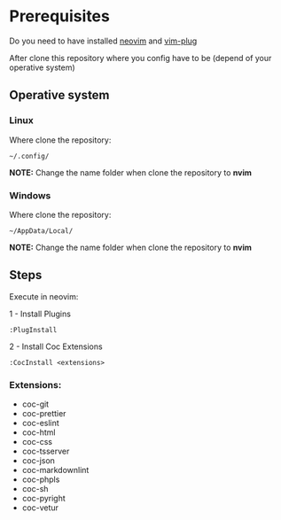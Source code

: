 # Prerequisites

Do you need to have installed [neovim](https://github.com/neovim/neovim/wiki/Installing-Neovim)
and [vim-plug](https://github.com/junegunn/vim-plug)

After clone this repository where you config have to be
(depend of your operative system)

## Operative system

### Linux

Where clone the repository:

```bash:
~/.config/
```

**NOTE:** Change the name folder when clone the repository to **nvim**

### Windows

Where clone the repository:

```bash:
~/AppData/Local/
```

**NOTE:** Change the name folder when clone the repository to **nvim**

## Steps

Execute in neovim:

1 - Install Plugins

```vim:
:PlugInstall
```

2 - Install Coc Extensions

```vim:
:CocInstall <extensions> 
```

### **Extensions:**

* coc-git
* coc-prettier
* coc-eslint
* coc-html
* coc-css
* coc-tsserver
* coc-json
* coc-markdownlint
* coc-phpls
* coc-sh
* coc-pyright
* coc-vetur
